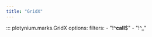 ```yaml
---
title: "GridX"
---
```


::: plotynium.marks.GridX
    options:
        filters:
            - "!^__call__$"
            - "!^_"
